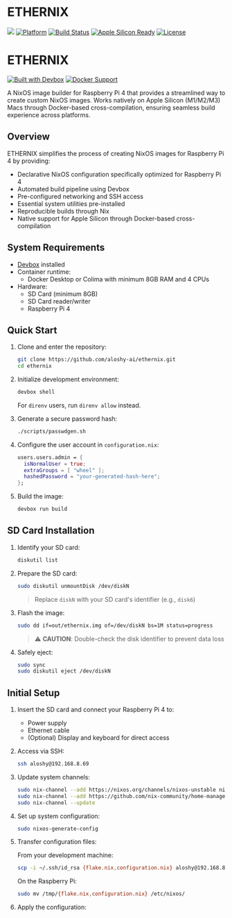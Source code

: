 # ETHERNIX

[![](https://img.shields.io/badge/aloshy.🅰🅸-000000.svg?style=for-the-badge)](https://aloshy.ai)
[![Platform](https://img.shields.io/badge/PLATFORM-LINUX-FCC624.svg?style=for-the-badge&logo=linux)](https://github.com/aloshy-ai/ethernix)
[![Build Status](https://img.shields.io/badge/BUILD-PASSING-success.svg?style=for-the-badge&logo=github)](https://github.com/aloshy-ai/ethernix/actions)
[![Apple Silicon Ready](https://img.shields.io/badge/APPLE_SILICON-READY-success.svg?style=for-the-badge&logo=apple)](https://github.com/aloshy-ai/ethernix)
[![License](https://img.shields.io/badge/LICENSE-MIT-yellow.svg?style=for-the-badge)](https://opensource.org/licenses/MIT)

# ETHERNIX

[![Built with Devbox](https://www.jetify.com/img/devbox/shield_galaxy.svg)](https://www.jetify.com/devbox/docs/contributor-quickstart/)
[![Docker Support](https://img.shields.io/badge/Docker-Enabled-2496ED?logo=docker&logoColor=white)](https://github.com/aloshy-ai/ethernix)

A NixOS image builder for Raspberry Pi 4 that provides a streamlined way to create custom NixOS images. Works natively on Apple Silicon (M1/M2/M3) Macs through Docker-based cross-compilation, ensuring seamless build experience across platforms.

## Overview

ETHERNIX simplifies the process of creating NixOS images for Raspberry Pi 4 by providing:

- Declarative NixOS configuration specifically optimized for Raspberry Pi 4
- Automated build pipeline using Devbox
- Pre-configured networking and SSH access
- Essential system utilities pre-installed
- Reproducible builds through Nix
- Native support for Apple Silicon through Docker-based cross-compilation

## System Requirements

- [Devbox](https://www.jetify.com/docs/devbox/installing_devbox) installed
- Container runtime:
  - Docker Desktop or Colima with minimum 8GB RAM and 4 CPUs
- Hardware:
  - SD Card (minimum 8GB)
  - SD Card reader/writer
  - Raspberry Pi 4

## Quick Start

1. Clone and enter the repository:
   ```bash
   git clone https://github.com/aloshy-ai/ethernix.git
   cd ethernix
   ```

2. Initialize development environment:
   ```bash
   devbox shell
   ```
   For `direnv` users, run `direnv allow` instead.

3. Generate a secure password hash:
   ```bash
   ./scripts/passwdgen.sh
   ```

4. Configure the user account in `configuration.nix`:
   ```nix
   users.users.admin = {
     isNormalUser = true;
     extraGroups = [ "wheel" ];
     hashedPassword = "your-generated-hash-here";
   };
   ```

5. Build the image:
   ```bash
   devbox run build
   ```

## SD Card Installation

1. Identify your SD card:
   ```bash
   diskutil list
   ```

2. Prepare the SD card:
   ```bash
   sudo diskutil unmountDisk /dev/diskN
   ```
   > Replace `diskN` with your SD card's identifier (e.g., `disk6`)

3. Flash the image:
   ```bash
   sudo dd if=out/ethernix.img of=/dev/diskN bs=1M status=progress
   ```
   > ⚠️ **CAUTION**: Double-check the disk identifier to prevent data loss

4. Safely eject:
   ```bash
   sudo sync
   sudo diskutil eject /dev/diskN
   ```

## Initial Setup

1. Insert the SD card and connect your Raspberry Pi 4 to:
   - Power supply
   - Ethernet cable
   - (Optional) Display and keyboard for direct access

2. Access via SSH:
   ```bash
   ssh aloshy@192.168.8.69
   ```

3. Update system channels:
   ```bash
   sudo nix-channel --add https://nixos.org/channels/nixos-unstable nixos
   sudo nix-channel --add https://github.com/nix-community/home-manager/archive/master.tar.gz home-manager
   sudo nix-channel --update
   ```

4. Set up system configuration:
   ```bash
   sudo nixos-generate-config
   ```

5. Transfer configuration files:
   
   From your development machine:
   ```bash
   scp -i ~/.ssh/id_rsa {flake.nix,configuration.nix} aloshy@192.168.8.69:/tmp/
   ```

   On the Raspberry Pi:
   ```bash
   sudo mv /tmp/{flake.nix,configuration.nix} /etc/nixos/
   ```

6. Apply the configuration:
   ```